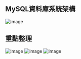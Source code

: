 
## MySQL資料庫系統架構
![image](https://github.com/Penny3939/MySQL/assets/125810833/ded35fe0-57d4-4ea2-8f1b-3620fe3108e3)

## 重點整理
![image](https://github.com/Penny3939/MySQL/assets/125810833/c82ce378-7f0c-456c-8b5b-6505d2f69cc0)
![image](https://github.com/Penny3939/MySQL/assets/125810833/5b1e1017-d02c-4471-9587-49c770a8f23b)
![image](https://github.com/Penny3939/MySQL/assets/125810833/3a245f64-ba96-49ee-b414-ad56827f9646)
